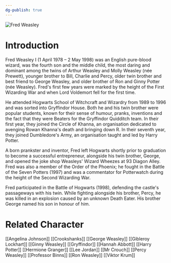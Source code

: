 ```yaml
---
dg-publish: true
---
```

![Fred Weasley](http://rxbg5ysja.bkt.gdipper.com/Fred_Weasley.png)
# Introduction
Fred Weasley I (1 April 1978 – 2 May 1998) was an English pure-blood wizard, was the fourth son and the middle child, the most daring and dominant among the twins of Arthur Weasley and Molly Weasley (née Prewett), younger brother to Bill, Charlie and Percy, older twin brother and best friend to George Weasley, and older brother of Ron and Ginny Potter (née Weasley). Fred's first few years were marked by the height of the First Wizarding War and when Lord Voldemort fell for the first time. 

He attended Hogwarts School of Witchcraft and Wizardry from 1989 to 1996 and was sorted into Gryffindor House. Both he and his twin brother were popular students, known for their sense of humour, pranks, inventions and the fact that they were Beaters for the Gryffindor Quidditch team. In their first year, they joined the Circle of Khanna, an organisation dedicated to avenging Rowan Khanna's death and bringing down R. In their seventh year, they joined Dumbledore's Army, an organisation taught and led by Harry Potter.

A born prankster and inventor, Fred left Hogwarts shortly prior to graduation to become a successful entrepreneur, alongside his twin brother, George, and opened the joke shop Weasleys' Wizard Wheezes at 93 Diagon Alley. Fred was also a member of the Order of the Phoenix; he fought in the Battle of the Seven Potters (1997) and was a commentator for Potterwatch during the height of the Second Wizarding War. 

Fred participated in the Battle of Hogwarts (1998), defending the castle's passageways with his twin. While fighting alongside his brother, Percy, he was killed in an explosion caused by an unknown Death Eater. His brother George named his son in honour of him.

# Related Character
[[Angelina Johnson]]
[[Crookshanks]]
[[George Weasley]]
[[Gibleroy Lockhart]]
[[Ginny Weasley]]
[[Gryffindor]]
[[Hannah Abbott]]
[[Harry Potter]]
[[Hermione Granger]]
[[Lee Jordan]]
[[Mr Crouch]]
[[Percy Weasley]]
[[Professor Binns]]
[[Ron Weasley]]
[[Viktor Krum]]
